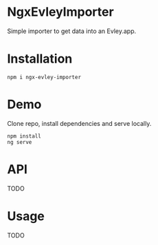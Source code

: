 # NgxEvleyImporter

Simple importer to get data into an Evley.app. 

# Installation

```
npm i ngx-evley-importer
```

# Demo

Clone repo, install dependencies and serve locally.

```
npm install
ng serve
```

# API

TODO

# Usage

TODO
